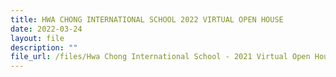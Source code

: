 ```yaml
---
title: HWA CHONG INTERNATIONAL SCHOOL 2022 VIRTUAL OPEN HOUSE
date: 2022-03-24
layout: file
description: ""
file_url: /files/Hwa Chong International School - 2021 Virtual Open House.pdf
---
```


